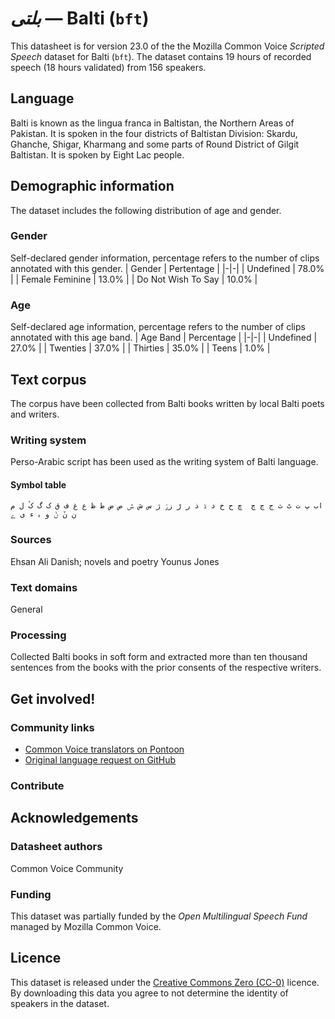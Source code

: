 # *بلتی* &mdash; Balti (`bft`)
This datasheet is for version 23.0 of the the Mozilla Common Voice *Scripted Speech* dataset 
for Balti (`bft`). The dataset contains 19 hours of recorded
speech (18 hours validated) from 156 speakers.

## Language
Balti is known as the lingua franca in Baltistan, the Northern Areas of Pakistan.  It is spoken in the four districts of Baltistan Division: Skardu, Ghanche, Shigar, Kharmang and some parts of Round District of Gilgit Baltistan.  It is spoken by Eight Lac people.
<!-- {{LANGUAGE_DESCRIPTION}} -->
<!-- Provide a brief (1-2 paragraph) description of your language -->
<!-- ### Variants -->
<!-- {{VARIANT_DESCRIPTION}} -->
<!-- @ OPTIONAL @ -->
<!-- Describe the variants (MCV variants) of your language -->
<!-- Author Description: -->
<!-- General Balti has been represented in the datasets. -->

## Demographic information
The dataset includes the following distribution of age and gender.
<!-- You can get a lot of the information in this section from https://analyzer.cv-toolbox.web.tr/browse -->

### Gender
Self-declared gender information, percentage refers to the number of clips annotated with this gender.
| Gender | Pertentage |
|-|-|
| Undefined | 78.0% |
| Female Feminine | 13.0% |
| Do Not Wish To Say | 10.0% |
<!-- {{GENDER_TABLE}} -->
<!-- @ AUTOMATICALLY GENERATED @ -->
<!-- | Gender | Frequency |
|--------|-----------|
| male, masculine | ? |
| undeclared | ? |
| female, feminine | ? | -->

### Age
Self-declared age information, percentage refers to the number of clips annotated with this age band.
| Age Band | Percentage |
|-|-|
| Undefined | 27.0% |
| Twenties | 37.0% |
| Thirties | 35.0% |
| Teens | 1.0% |
<!-- {{AGE_TABLE}} -->
<!-- @ AUTOMATICALLY GENERATED @ -->
<!-- | Age band | Frequency |
|----------|-----------|
| teens | ? |
| twenties | ? |
| thirties | ? |
| fourties | ? |
| fifties | ? |
   ...if other age ranges are present in your data, add rows... -->

## Text corpus
The corpus have been collected from Balti books written by local Balti poets and writers.
<!-- {{TEXT_CORPUS_DESCRIPTION}} -->
<!-- @ OPTIONAL @ -->
<!-- An overview of the text corpus, with information such as average length (in characters and words) of validated sentences. -->

### Writing system
Perso-Arabic script has been used as the writing system of Balti language.
<!-- {{WRITING_SYSTEM_DESCRIPTION}} -->
<!-- @ OPTIONAL @ -->
<!-- A description of the writing system (or writing systems) used in the text corpus -->

#### Symbol table
```اب پ ت ٹ ث ج ڃ چ  ڇ ح خ د ڈ ذ ر ڑ زڗ ژ س ش ݜ ص ض ط ظ ع غ ف ق ک گ کٔ ل م ن نٚ ݨ و ہ ء ی ے```
<!-- {{ALPHABET_TABLE}} -->
<!-- @ OPTIONAL @ -->
<!-- If the writing system is alphabetic, you can include the valid alphabet here -->

### Sources
Ehsan Ali Danish; novels and poetry  Younus Jones
<!-- {{SOURCES_LIST}} -->
<!-- @ OPTIONAL @ -->
<!-- A list of sentence sources, can be curated to the top-N -->

### Text domains
General
<!-- {{TEXT_DOMAIN_DESCRIPTION}} -->
<!-- @ OPTIONAL @ -->
<!-- What text domains are represented in the corpus? -->

### Processing
Collected Balti books in soft form and extracted more than ten thousand sentences from the books with the prior consents of the respective writers.
<!-- {{PROCESSING_DESCRIPTION}} -->
<!-- @ OPTIONAL @ -->
<!-- How has the text data been processed -->

## Get involved!

### Community links
* [Common Voice translators on Pontoon](https://pontoon.mozilla.org/bft/common-voice/contributors/)
* [Original language request on GitHub](https://github.com/common-voice/common-voice/issues/3923)

### Contribute
<!-- {{CONTRIBUTE_LINKS_LIST}} -->
<!-- Here you can include links for how to contribute to the dataset -->

## Acknowledgements

### Datasheet authors
Common Voice Community
<!-- {{DATASHEET_AUTHORS_LIST}} -->
<!-- A list in the format of: Your Name <email@email.com> -->

### Funding
This dataset was partially funded by the *Open Multilingual Speech Fund* managed by Mozilla Common Voice.
<!-- {{FUNDING_DESCRIPTION}} -->
<!-- @ OPTIONAL @ -->
<!-- If you received any funding, you can include the acknowledgement here -->

## Licence
This dataset is released under the [Creative Commons Zero (CC-0)](https://creativecommons.org/public-domain/cc0/) licence. By downloading this data
you agree to not determine the identity of speakers in the dataset.